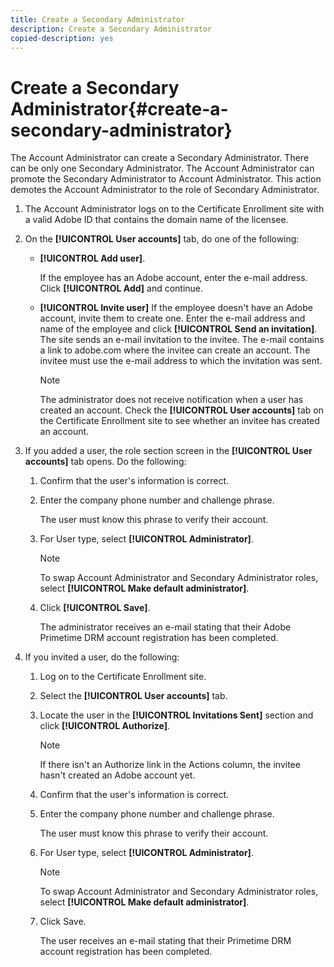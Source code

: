 ```yaml
---
title: Create a Secondary Administrator
description: Create a Secondary Administrator
copied-description: yes
---
```


# Create a Secondary Administrator{#create-a-secondary-administrator}

The Account Administrator can create a Secondary Administrator. There can be only one Secondary Administrator. The Account Administrator can promote the Secondary Administrator to Account Administrator. This action demotes the Account Administrator to the role of Secondary Administrator. 

1. The Account Administrator logs on to the Certificate Enrollment site with a valid Adobe ID that contains the domain name of the licensee.
1. On the **[!UICONTROL User accounts]** tab, do one of the following:

    * **[!UICONTROL Add user]**.

      If the employee has an Adobe account, enter the e-mail address. Click **[!UICONTROL Add]** and continue. 
    
    * **[!UICONTROL Invite user]** If the employee doesn't have an Adobe account, invite them to create one. Enter the e-mail address and name of the employee and click **[!UICONTROL Send an invitation]**. The site sends an e-mail invitation to the invitee. The e-mail contains a link to adobe.com where the invitee can create an account. The invitee must use the e-mail address to which the invitation was sent.

       >[!NOTE]
       >
       >The administrator does not receive notification when a user has created an account. Check the **[!UICONTROL User accounts]** tab on the Certificate Enrollment site to see whether an invitee has created an account.

1. If you added a user, the role section screen in the **[!UICONTROL User accounts]** tab opens. Do the following:

    1. Confirm that the user's information is correct. 
    1. Enter the company phone number and challenge phrase.

       The user must know this phrase to verify their account. 
    1. For User type, select **[!UICONTROL Administrator]**.     
    
       >[!NOTE]
       >
       >To swap Account Administrator and Secondary Administrator roles, select **[!UICONTROL Make default administrator]**.

    1. Click **[!UICONTROL Save]**.

       The administrator receives an e-mail stating that their Adobe Primetime DRM account registration has been completed.

1. If you invited a user, do the following:

    1. Log on to the Certificate Enrollment site. 
    1. Select the **[!UICONTROL User accounts]** tab. 
    1. Locate the user in the **[!UICONTROL Invitations Sent]** section and click **[!UICONTROL Authorize]**.     
    
       >[!NOTE]
       >
       >If there isn't an Authorize link in the Actions column, the invitee hasn't created an Adobe account yet.

    1. Confirm that the user's information is correct. 
    1. Enter the company phone number and challenge phrase.

       The user must know this phrase to verify their account. 
    1. For User type, select **[!UICONTROL Administrator]**.     
    
       >[!NOTE]
       >
       >To swap Account Administrator and Secondary Administrator roles, select **[!UICONTROL Make default administrator]**.

    1. Click Save.

       The user receives an e-mail stating that their Primetime DRM account registration has been completed.

